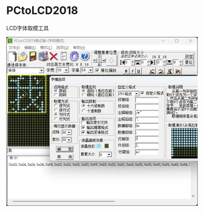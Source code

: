 # PCtoLCD2018
LCD字体取模工具

![软件设置](https://raw.githubusercontent.com/Lazydd/images/main/202412061615978.webp)
